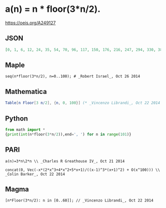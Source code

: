 # a\(n\) \= n \* floor\(3\*n/2\)\.
https://oeis.org/A249127
## JSON
```JSON
[0, 1, 6, 12, 24, 35, 54, 70, 96, 117, 150, 176, 216, 247, 294, 330, 384, 425, 486, 532, 600, 651, 726, 782, 864, 925, 1014, 1080, 1176, 1247, 1350, 1426, 1536, 1617, 1734, 1820, 1944, 2035, 2166, 2262, 2400, 2501, 2646, 2752, 2904, 3015, 3174, 3290, 3456, 3577, 3750, 3876, 4056, 4187, 4374, 4510]
```
## Maple
```Maple
seq(n*floor(3*n/2), n=0..100); # _Robert Israel_, Oct 26 2014
```
## Mathematica
```Mathematica
Table[n Floor[3 n/2], {n, 0, 100}] (* _Vincenzo Librandi_, Oct 22 2014 *)
```
## Python
```Python
from math import *
{print(int(n*floor(3*n/2)),end=', ') for n in range(101)}
```
## PARI
```PARI
a(n)=3*n\2*n \\ _Charles R Greathouse IV_, Oct 21 2014
```
```PARI
concat(0, Vec(-x*(2*x^3+4*x^2+5*x+1)/((x-1)^3*(x+1)^2) + O(x^100))) \\ _Colin Barker_, Oct 22 2014
```
## Magma
```Magma
[n*Floor(3*n/2): n in [0..60]]; // _Vincenzo Librandi_, Oct 22 2014
```
